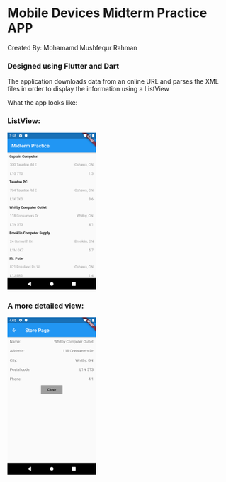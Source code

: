 <h1> Mobile Devices Midterm Practice APP </h1>
Created By: Mohamamd Mushfequr Rahman


<h3> Designed using Flutter and Dart </h3>

The application downloads data from an online URL and parses the XML files in order to display the information using a ListView  

What the app looks like:


<h3> ListView: </h3>

<img src ='resources/listview.png' alt="drawing" width="200" />


<h3> A more detailed view: </h3>

<img src ='resources/detailedview.png' alt ='drawing' width ='200'/>
